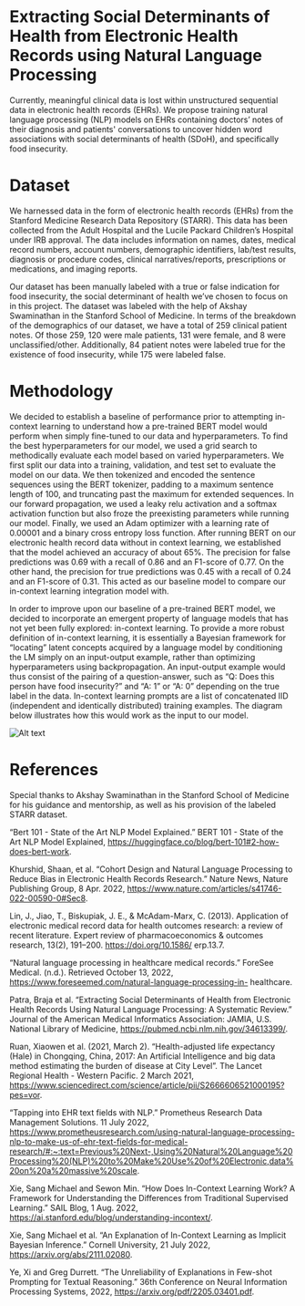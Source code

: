 # Extracting Social Determinants of Health from Electronic Health Records using Natural Language Processing

Currently, meaningful clinical data is lost within unstructured sequential data in electronic health records (EHRs). We propose training natural language processing (NLP) models on EHRs containing doctors’ notes of their diagnosis and patients' conversations to uncover hidden word associations with social determinants of health (SDoH), and specifically food insecurity.

# Dataset

We harnessed data in the form of electronic health records (EHRs) from the Stanford Medicine Research Data Repository (STARR). This data has been collected from the Adult Hospital and the Lucile Packard Children’s Hospital under IRB approval. The data includes information on names, dates, medical record numbers, account numbers, demographic identifiers, lab/test results, diagnosis or procedure codes, clinical narratives/reports, prescriptions or medications, and imaging reports.

Our dataset has been manually labeled with a true or false indication for food insecurity, the social determinant of health we’ve chosen to focus on in this project. The dataset was labeled with the help of Akshay Swaminathan in the Stanford School of Medicine. In terms of the breakdown of the demographics of our dataset, we have a total of 259 clinical patient notes. Of those 259, 120 were male patients, 131 were female, and 8 were unclassified/other. Additionally, 84 patient notes were labeled true for the existence of food insecurity, while 175 were labeled false.

# Methodology

We decided to establish a baseline of performance prior to attempting in-context learning to understand how a pre-trained BERT model would perform when simply fine-tuned to our data and hyperparameters. To find the best hyperparameters for our model, we used a grid search to methodically evaluate each model based on varied hyperparameters. We first split our data into a training, validation, and test set to evaluate the model on our data. We then tokenized and encoded the sentence sequences using the BERT tokenizer, padding to a maximum sentence length of 100, and truncating past the maximum for extended sequences. In our forward propagation, we used a leaky relu activation and a softmax activation function but also froze the preexisting parameters while running our model. Finally, we used an Adam optimizer with a learning rate of 0.00001 and a binary cross entropy loss function. After running BERT on our electronic health record data without in context learning, we established that the model achieved an accuracy of about 65%. The precision for false predictions was 0.69 with a recall of 0.86 and an F1-score of 0.77. On the other hand, the precision for true predictions was 0.45 with a recall of 0.24 and an F1-score of 0.31. This acted as our baseline model to compare our in-context learning integration model with.

In order to improve upon our baseline of a pre-trained BERT model, we decided to incorporate an emergent property of language models that has not yet been fully explored: in-context learning. To provide a more robust definition of in-context learning, it is essentially a Bayesian framework for “locating” latent concepts acquired by a language model by conditioning the LM simply on an input-output example, rather than optimizing hyperparameters using backpropagation. An input-output example would thus consist of the pairing of a question-answer, such as “Q: Does this person have food insecurity?” and “A: 1” or “A: 0” depending on the true label in the data. In-context learning prompts are a list of concatenated IID (independent and identically distributed) training examples. The diagram below illustrates how this would work as the input to our model.

<img src="/Users/virajmehta/Desktop/ICL_Diagram.png" alt="Alt text" title="In-Context Learning Diagram">

# References

Special thanks to Akshay Swaminathan in the Stanford School of Medicine for his guidance and mentorship, as well as his provision of the labeled STARR dataset.

“Bert 101 - State of the Art NLP Model Explained.” BERT 101 - State of the Art NLP Model
Explained, https://huggingface.co/blog/bert-101#2-how-does-bert-work.

Khurshid, Shaan, et al. “Cohort Design and Natural Language Processing to Reduce Bias in
Electronic Health Records Research.” Nature News, Nature Publishing Group, 8 Apr.
2022, https://www.nature.com/articles/s41746-022-00590-0#Sec8.

Lin, J., Jiao, T., Biskupiak, J. E., & McAdam-Marx, C. (2013). Application of electronic medical
record data for health outcomes research: a review of recent literature. Expert review of
pharmacoeconomics & outcomes research, 13(2), 191–200. https://doi.org/10.1586/
erp.13.7.

“Natural language processing in healthcare medical records.” ForeSee Medical. (n.d.). Retrieved 
October 13, 2022, https://www.foreseemed.com/natural-language-processing-in-
healthcare.

Patra, Braja et al. “Extracting Social Determinants of Health from Electronic Health Records
Using Natural Language Processing: A Systematic Review.” Journal of the American
Medical Informatics Association: JAMIA, U.S. National Library of Medicine,
https://pubmed.ncbi.nlm.nih.gov/34613399/.

Ruan, Xiaowen et al. (2021, March 2). “Health-adjusted life expectancy (Hale) in Chongqing,
China, 2017: An Artificial Intelligence and big data method estimating the burden of disease at City Level”. The Lancet Regional Health - Western Pacific. 2 March 2021, https://www.sciencedirect.com/science/article/pii/S2666606521000195?pes=vor.

“Tapping into EHR text fields with NLP.” Prometheus Research Data Management Solutions.
11 July 2022,
https://www.prometheusresearch.com/using-natural-language-processing-nlp-to-make-us-of-ehr-text-fields-for-medical-research/#:~:text=Previous%20Next-,Using%20Natural%20Language%20Processing%20(NLP)%20to%20Make%20Use%20of%20Electronic,data%20on%20a%20massive%20scale.

Xie, Sang Michael and Sewon Min. “How Does In-Context Learning Work? A Framework for
 	Understanding the Differences from Traditional Supervised Learning.” SAIL Blog, 1
Aug. 2022, https://ai.stanford.edu/blog/understanding-incontext/.

Xie, Sang Michael et al. “An Explanation of In-Context Learning as Implicit Bayesian
Inference.” Cornell University, 21 July 2022, https://arxiv.org/abs/2111.02080. 

Ye, Xi and Greg Durrett. “The Unreliability of Explanations in Few-shot Prompting for Textual
Reasoning.” 36th Conference on Neural Information Processing Systems, 2022,
https://arxiv.org/pdf/2205.03401.pdf.
